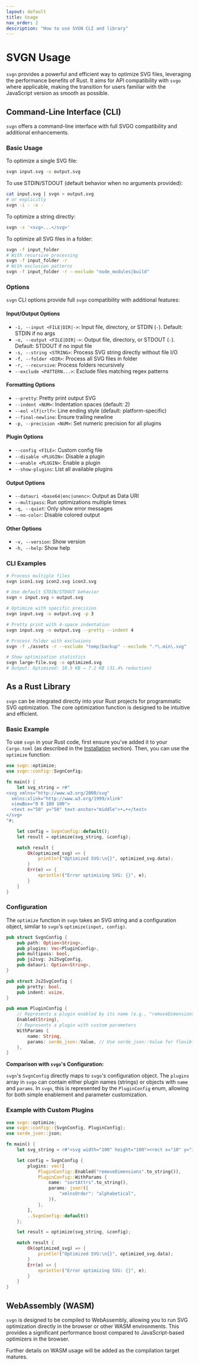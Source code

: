 ```yaml
---
layout: default
title: Usage
nav_order: 2
description: "How to use SVGN CLI and library"
---
```


# SVGN Usage

`svgn` provides a powerful and efficient way to optimize SVG files, leveraging the performance benefits of Rust. It aims for API compatibility with `svgo` where applicable, making the transition for users familiar with the JavaScript version as smooth as possible.

## Command-Line Interface (CLI)

`svgn` offers a command-line interface with full SVGO compatibility and additional enhancements.

### Basic Usage

To optimize a single SVG file:

```bash
svgn input.svg -o output.svg
```

To use STDIN/STDOUT (default behavior when no arguments provided):

```bash
cat input.svg | svgn > output.svg
# or explicitly
svgn -i - -o -
```

To optimize a string directly:

```bash
svgn -s '<svg>...</svg>'
```

To optimize all SVG files in a folder:

```bash
svgn -f input_folder
# With recursive processing
svgn -f input_folder -r
# With exclusion patterns
svgn -f input_folder -r --exclude "node_modules|build"
```

### Options

`svgn` CLI options provide full `svgo` compatibility with additional features:

#### Input/Output Options
-   `-i, --input <FILE|DIR|->`: Input file, directory, or STDIN (`-`). Default: STDIN if no args
-   `-o, --output <FILE|DIR|->`: Output file, directory, or STDOUT (`-`). Default: STDOUT if no input file
-   `-s, --string <STRING>`: Process SVG string directly without file I/O
-   `-f, --folder <DIR>`: Process all SVG files in folder
-   `-r, --recursive`: Process folders recursively
-   `--exclude <PATTERN...>`: Exclude files matching regex patterns

#### Formatting Options
-   `--pretty`: Pretty print output SVG
-   `--indent <NUM>`: Indentation spaces (default: 2)
-   `--eol <lf|crlf>`: Line ending style (default: platform-specific)
-   `--final-newline`: Ensure trailing newline
-   `-p, --precision <NUM>`: Set numeric precision for all plugins

#### Plugin Options
-   `--config <FILE>`: Custom config file
-   `--disable <PLUGIN>`: Disable a plugin
-   `--enable <PLUGIN>`: Enable a plugin
-   `--show-plugins`: List all available plugins

#### Output Options
-   `--datauri <base64|enc|unenc>`: Output as Data URI
-   `--multipass`: Run optimizations multiple times
-   `-q, --quiet`: Only show error messages
-   `--no-color`: Disable colored output

#### Other Options
-   `-v, --version`: Show version
-   `-h, --help`: Show help

### CLI Examples

```bash
# Process multiple files
svgn icon1.svg icon2.svg icon3.svg

# Use default STDIN/STDOUT behavior
svgn < input.svg > output.svg

# Optimize with specific precision
svgn input.svg -o output.svg -p 3

# Pretty print with 4-space indentation
svgn input.svg -o output.svg --pretty --indent 4

# Process folder with exclusions
svgn -f ./assets -r --exclude "temp|backup" --exclude ".*\.min\.svg"

# Show optimization statistics
svgn large-file.svg -o optimized.svg
# Output: Optimized: 10.5 KB → 7.2 KB (31.4% reduction)
```

## As a Rust Library

`svgn` can be integrated directly into your Rust projects for programmatic SVG optimization. The core optimization function is designed to be intuitive and efficient.

### Basic Example

To use `svgn` in your Rust code, first ensure you've added it to your `Cargo.toml` (as described in the [Installation](/#installation) section). Then, you can use the `optimize` function:

```rust
use svgn::optimize;
use svgn::config::SvgnConfig;

fn main() {
    let svg_string = r#"
<svg xmlns="http://www.w3.org/2000/svg"
  xmlns:xlink="http://www.w3.org/1999/xlink"
  viewBox="0 0 100 100">
  <text x="50" y="50" text-anchor="middle">•ᴗ•</text>
</svg>
"#;

    let config = SvgnConfig::default();
    let result = optimize(svg_string, &config);

    match result {
        Ok(optimized_svg) => {
            println!("Optimized SVG:\n{}", optimized_svg.data);
        }
        Err(e) => {
            eprintln!("Error optimizing SVG: {}", e);
        }
    }
}
```

### Configuration

The `optimize` function in `svgn` takes an SVG string and a configuration object, similar to `svgo`'s `optimize(input, config)`.

```rust
pub struct SvgnConfig {
    pub path: Option<String>,
    pub plugins: Vec<PluginConfig>,
    pub multipass: bool,
    pub js2svg: Js2SvgConfig,
    pub datauri: Option<String>,
}

pub struct Js2SvgConfig {
    pub pretty: bool,
    pub indent: usize,
}

pub enum PluginConfig {
    // Represents a plugin enabled by its name (e.g., "removeDimensions")
    Enabled(String),
    // Represents a plugin with custom parameters
    WithParams {
        name: String,
        params: serde_json::Value, // Use serde_json::Value for flexible parameters
    },
}
```

**Comparison with `svgo`'s Configuration:**

`svgn`'s `SvgnConfig` directly maps to `svgo`'s configuration object. The `plugins` array in `svgo` can contain either plugin names (strings) or objects with `name` and `params`. In `svgn`, this is represented by the `PluginConfig` enum, allowing for both simple enablement and parameter customization.

### Example with Custom Plugins

```rust
use svgn::optimize;
use svgn::config::{SvgnConfig, PluginConfig};
use serde_json::json;

fn main() {
    let svg_string = r#"<svg width="100" height="100"><rect x="10" y="10" width="80" height="80" fill="red"/></svg>"#;

    let config = SvgnConfig {
        plugins: vec![
            PluginConfig::Enabled("removeDimensions".to_string()),
            PluginConfig::WithParams {
                name: "sortAttrs".to_string(),
                params: json!({
                    "xmlnsOrder": "alphabetical",
                }),
            },
        ],
        ..SvgnConfig::default()
    };

    let result = optimize(svg_string, &config);

    match result {
        Ok(optimized_svg) => {
            println!("Optimized SVG:\n{}", optimized_svg.data);
        }
        Err(e) => {
            eprintln!("Error optimizing SVG: {}", e);
        }
    }
}
```

## WebAssembly (WASM)

`svgn` is designed to be compiled to WebAssembly, allowing you to run SVG optimization directly in the browser or other WASM environments. This provides a significant performance boost compared to JavaScript-based optimizers in the browser.

Further details on WASM usage will be added as the compilation target matures.
